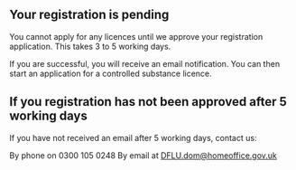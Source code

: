 ## Your registration is pending

You cannot apply for any licences until we approve your registration application. This takes 3 to 5 working days.

If you are successful, you will receive an email notification. You can then start an application for a controlled substance licence.

## If you registration has not been approved after 5 working days

If you have not received an email after 5 working days, contact us:

<div class="govuk-inset-text">
  By phone on 0300 105 0248
  By email at <a href="mailto:DFLU.dom@homeoffice.gov.uk" class="govuk-link">DFLU.dom@homeoffice.gov.uk</a>
</div>
